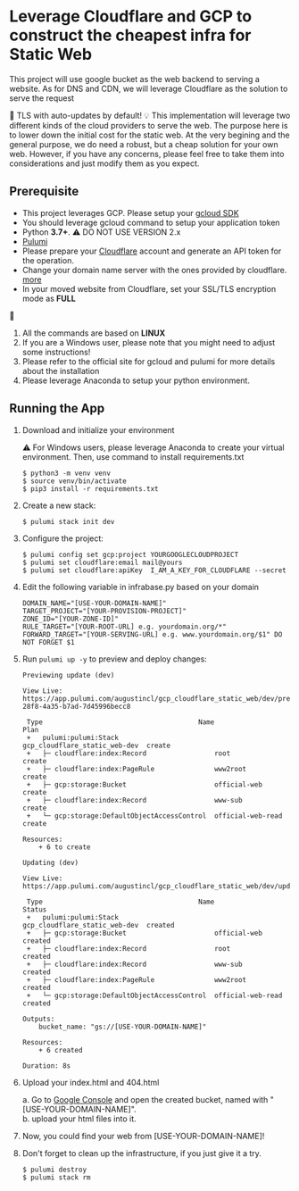 # Leverage Cloudflare and GCP to construct the cheapest infra for Static Web 

This project will use google bucket as the web backend to serving a website.
As for DNS and CDN, we will leverage Cloudflare as the solution to serve the request

:triangular_flag_on_post: TLS with auto-updates by default!
:bulb: This implementation will leverage two different kinds of the cloud providers to serve the web.
The purpose here is to lower down the initial cost for the static web. At the very begining and the general purpose, we do need a robust, but a cheap solution for your own web. However, if you have any concerns, please feel free to take them into considerations and just modify them as you expect. 

## Prerequisite

* This project leverages GCP. Please setup your [gcloud SDK](https://cloud.google.com/sdk/docs/install#deb)
* You should leverage gcloud command to setup your application token
* Python **3.7+**. :warning: DO NOT USE VERSION 2.x
* [Pulumi](https://www.pulumi.com/docs/get-started/install/)
* Please prepare your [Cloudflare](https://www.cloudflare.com/) account and generate an API token for the operation.
* Change your domain name server with the ones provided by cloudflare. [more](https://support.cloudflare.com/hc/en-us/articles/205195708-Changing-your-domain-nameservers-to-Cloudflare)
* In your moved website from Cloudflare, set your SSL/TLS encryption mode as **FULL**

:mega: 
1. All the commands are based on **LINUX**
2. If you are a Windows user, please note that you might need to adjust some instructions!
3. Please refer to the official site for gcloud and pulumi for more details about the installation
4. Please leverage Anaconda to setup your python environment.

## Running the App

1. Download and initialize your environment

    :warning: 
    For Windows users, please leverage Anaconda to create your virtual environment. Then, use command to install requirements.txt

    ```
    $ python3 -m venv venv
    $ source venv/bin/activate
    $ pip3 install -r requirements.txt
    ```
    
2.  Create a new stack:

    ```
    $ pulumi stack init dev
    ```

3.  Configure the project:

    ```
    $ pulumi config set gcp:project YOURGOOGLECLOUDPROJECT
    $ pulumi set cloudflare:email mail@yours
    $ pulumi set cloudflare:apiKey  I_AM_A_KEY_FOR_CLOUDFLARE --secret
    ```

4.  Edit the following variable in infrabase.py based on your domain

    ```
    DOMAIN_NAME="[USE-YOUR-DOMAIN-NAME]" 
    TARGET_PROJECT="[YOUR-PROVISION-PROJECT]"
    ZONE_ID="[YOUR-ZONE-ID]"
    RULE_TARGET="[YOUR-ROOT-URL] e.g. yourdomain.org/*"
    FORWARD_TARGET="[YOUR-SERVING-URL] e.g. www.yourdomain.org/$1" DO NOT FORGET $1
    ```

5.  Run `pulumi up -y` to preview and deploy changes:

    ``` 
    Previewing update (dev)

    View Live: https://app.pulumi.com/augustincl/gcp_cloudflare_static_web/dev/previews/647e7c7c-28f8-4a35-b7ad-7d45996becc8

     Type                                       Name                           Plan       
     +   pulumi:pulumi:Stack                        gcp_cloudflare_static_web-dev  create     
     +   ├─ cloudflare:index:Record                 root                           create     
     +   ├─ cloudflare:index:PageRule               www2root                       create     
     +   ├─ gcp:storage:Bucket                      official-web                   create     
     +   ├─ cloudflare:index:Record                 www-sub                        create     
     +   └─ gcp:storage:DefaultObjectAccessControl  official-web-read              create     
 
    Resources:
        + 6 to create

    Updating (dev)

    View Live: https://app.pulumi.com/augustincl/gcp_cloudflare_static_web/dev/updates/4

     Type                                       Name                           Status      
     +   pulumi:pulumi:Stack                        gcp_cloudflare_static_web-dev  created     
     +   ├─ gcp:storage:Bucket                      official-web                   created     
     +   ├─ cloudflare:index:Record                 root                           created     
     +   ├─ cloudflare:index:Record                 www-sub                        created     
     +   ├─ cloudflare:index:PageRule               www2root                       created     
     +   └─ gcp:storage:DefaultObjectAccessControl  official-web-read              created     
 
    Outputs:
        bucket_name: "gs://[USE-YOUR-DOMAIN-NAME]"

    Resources:
        + 6 created

    Duration: 8s
    ```

6.  Upload your index.html and 404.html
    
    a. Go to [Google Console](https://console.cloud.google.com/) and open the created bucket, named with "[USE-YOUR-DOMAIN-NAME]".<br/>
    b. upload your html files into it.

7. Now, you could find your web from [USE-YOUR-DOMAIN-NAME]!

8. Don't forget to clean up the infrastructure, if you just give it a try.

    ```
    $ pulumi destroy
    $ pulumi stack rm
    ```
